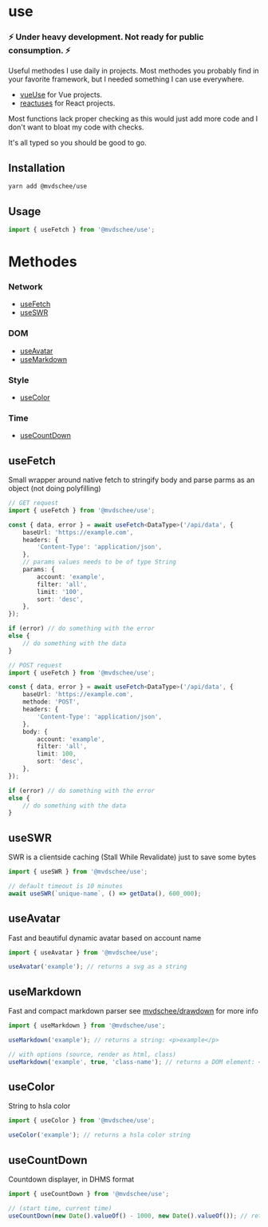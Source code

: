 # use

### ⚡️ Under heavy development. Not ready for public consumption. ⚡️

Useful methodes I use daily in projects.
Most methodes you probably find in your favorite framework, but I needed something I can use everywhere.

-   [vueUse](https://vueuse.org/) for Vue projects.
-   [reactuses](https://www.reactuse.com/) for React projects.

Most functions lack proper checking as this would just add more code and I don't want to bloat my code with checks.

It's all typed so you should be good to go.

## Installation

```bash
yarn add @mvdschee/use
```

## Usage

```js
import { useFetch } from '@mvdschee/use';
```

# Methodes

### Network

-   [useFetch](#useFetch)
-   [useSWR](#useSWR)

### DOM

-   [useAvatar](#useAvatar)
-   [useMarkdown](#useMarkdown)

### Style

-   [useColor](#useColor)

### Time

-   [useCountDown](#useCountDown)

## useFetch

Small wrapper around native fetch to stringify body and parse parms as an object (not doing polyfilling)

```ts
// GET request
import { useFetch } from '@mvdschee/use';

const { data, error } = await useFetch<DataType>('/api/data', {
    baseUrl: 'https://example.com',
    headers: {
        'Content-Type': 'application/json',
    },
    // params values needs to be of type String
    params: {
        account: 'example',
        filter: 'all',
        limit: '100',
        sort: 'desc',
    },
});

if (error) // do something with the error
else {
    // do something with the data
}
```

```ts
// POST request
import { useFetch } from '@mvdschee/use';

const { data, error } = await useFetch<DataType>('/api/data', {
    baseUrl: 'https://example.com',
    methode: 'POST',
    headers: {
        'Content-Type': 'application/json',
    },
    body: {
        account: 'example',
        filter: 'all',
        limit: 100,
        sort: 'desc',
    },
});

if (error) // do something with the error
else {
    // do something with the data
}
```

## useSWR

SWR is a clientside caching (Stall While Revalidate) just to save some bytes

```ts
import { useSWR } from '@mvdschee/use';

// default timeout is 10 minutes
await useSWR(`unique-name`, () => getData(), 600_000);
```

## useAvatar

Fast and beautiful dynamic avatar based on account name

```ts
import { useAvatar } from '@mvdschee/use';

useAvatar('example'); // returns a svg as a string
```

## useMarkdown

Fast and compact markdown parser
see [mvdschee/drawdown](https://github.com/mvdschee/drawdown) for more info

```ts
import { useMarkdown } from '@mvdschee/use';

useMarkdown('example'); // returns a string: <p>example</p>

// with options (source, render as html, class)
useMarkdown('example', true, 'class-name'); // returns a DOM element: <div class="class-name"><p>example</p></div>
```

## useColor

String to hsla color

```ts
import { useColor } from '@mvdschee/use';

useColor('example'); // returns a hsla color string
```

## useCountDown

Countdown displayer, in DHMS format

```ts
import { useCountDown } from '@mvdschee/use';

// (start time, current time)
useCountDown(new Date().valueOf() - 1000, new Date().valueOf()); // returns 1S
```
